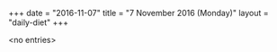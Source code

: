 +++
date = "2016-11-07"
title = "7 November 2016 (Monday)"
layout = "daily-diet"
+++

\<no entries\>